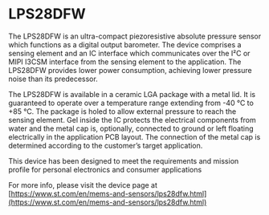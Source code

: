 # LPS28DFW

The LPS28DFW is an ultra-compact piezoresistive absolute pressure sensor which
functions as a digital output barometer. The device comprises a sensing element
and an IC interface which communicates over the I²C or MIPI I3CSM interface
from the sensing element to the application. The LPS28DFW provides lower power
consumption, achieving lower pressure noise than its predecessor.

The LPS28DFW is available in a ceramic LGA package with a metal lid. It is
guaranteed to operate over a temperature range extending from -40 °C to +85 °C.
The package is holed to allow external pressure to reach the sensing element.
Gel inside the IC protects the electrical components from water and the metal cap
is, optionally, connected to ground or left floating electrically in the
application PCB layout. The connection of the metal cap is determined according to the
customer’s target application.

This device has been designed to meet the requirements and mission profile for
personal electronics and consumer applications

For more info, please visit the device page at [https://www.st.com/en/mems-and-sensors/lps28dfw.html](https://www.st.com/en/mems-and-sensors/lps28dfw.html)


